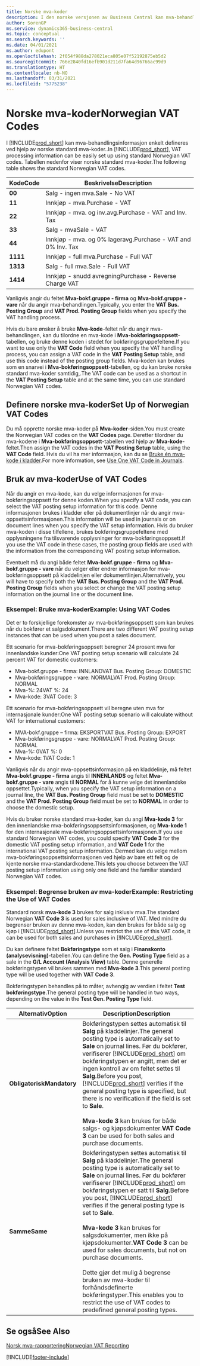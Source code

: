 ```yaml
---
title: Norske mva-koder
description: I den norske versjonen av Business Central kan mva-behandlingsinformasjon enkelt defineres ved hjelp av standard norske mva-koder.
author: SorenGP
ms.service: dynamics365-business-central
ms.topic: conceptual
ms.search.keywords: ''
ms.date: 04/01/2021
ms.author: edupont
ms.openlocfilehash: 2f054f988da278021eca805e07f52192875eb5d2
ms.sourcegitcommit: 766e2840fd16efb901d211d7fa64d96766ac99d9
ms.translationtype: HT
ms.contentlocale: nb-NO
ms.lasthandoff: 03/31/2021
ms.locfileid: "5775238"
---
```

# <a name="norwegian-vat-codes"></a><span data-ttu-id="bc102-103">Norske mva-koder</span><span class="sxs-lookup"><span data-stu-id="bc102-103">Norwegian VAT Codes</span></span>
<span data-ttu-id="bc102-104">I [!INCLUDE[prod_short](../../includes/prod_short.md)] kan mva-behandlingsinformasjon enkelt defineres ved hjelp av norske standard mva-koder..</span><span class="sxs-lookup"><span data-stu-id="bc102-104">In [!INCLUDE[prod_short](../../includes/prod_short.md)], VAT processing information can be easily set up using standard Norwegian VAT codes.</span></span> <span data-ttu-id="bc102-105">Tabellen nedenfor viser norske standard mva-koder.</span><span class="sxs-lookup"><span data-stu-id="bc102-105">The following table shows the standard Norwegian VAT codes.</span></span>  

|<span data-ttu-id="bc102-106">**Kode**</span><span class="sxs-lookup"><span data-stu-id="bc102-106">**Code**</span></span>|<span data-ttu-id="bc102-107">**Beskrivelse**</span><span class="sxs-lookup"><span data-stu-id="bc102-107">**Description**</span></span>|  
|--------------|-------------------------------------------|  
|<span data-ttu-id="bc102-108">**0**</span><span class="sxs-lookup"><span data-stu-id="bc102-108">**0**</span></span>|<span data-ttu-id="bc102-109">Salg - ingen mva.</span><span class="sxs-lookup"><span data-stu-id="bc102-109">Sale - No VAT</span></span>|  
|<span data-ttu-id="bc102-110">**1**</span><span class="sxs-lookup"><span data-stu-id="bc102-110">**1**</span></span>|<span data-ttu-id="bc102-111">Innkjøp - mva.</span><span class="sxs-lookup"><span data-stu-id="bc102-111">Purchase - VAT</span></span>|  
|<span data-ttu-id="bc102-112">**2**</span><span class="sxs-lookup"><span data-stu-id="bc102-112">**2**</span></span>|<span data-ttu-id="bc102-113">Innkjøp - mva. og inv.avg.</span><span class="sxs-lookup"><span data-stu-id="bc102-113">Purchase - VAT and Inv. Tax</span></span>|  
|<span data-ttu-id="bc102-114">**3**</span><span class="sxs-lookup"><span data-stu-id="bc102-114">**3**</span></span>|<span data-ttu-id="bc102-115">Salg - mva</span><span class="sxs-lookup"><span data-stu-id="bc102-115">Sale - VAT</span></span>|  
|<span data-ttu-id="bc102-116">**4**</span><span class="sxs-lookup"><span data-stu-id="bc102-116">**4**</span></span>|<span data-ttu-id="bc102-117">Innkjøp - mva. og 0% lageravg.</span><span class="sxs-lookup"><span data-stu-id="bc102-117">Purchase - VAT and 0% Inv. Tax</span></span>|  
|<span data-ttu-id="bc102-118">**11**</span><span class="sxs-lookup"><span data-stu-id="bc102-118">**11**</span></span>|<span data-ttu-id="bc102-119">Innkjøp - full mva.</span><span class="sxs-lookup"><span data-stu-id="bc102-119">Purchase - Full VAT</span></span>|  
|<span data-ttu-id="bc102-120">**13**</span><span class="sxs-lookup"><span data-stu-id="bc102-120">**13**</span></span>|<span data-ttu-id="bc102-121">Salg - full mva.</span><span class="sxs-lookup"><span data-stu-id="bc102-121">Sale - Full VAT</span></span>|  
|<span data-ttu-id="bc102-122">**14**</span><span class="sxs-lookup"><span data-stu-id="bc102-122">**14**</span></span>|<span data-ttu-id="bc102-123">Innkjøp - snudd avregning</span><span class="sxs-lookup"><span data-stu-id="bc102-123">Purchase - Reverse Charge VAT</span></span>|  

<span data-ttu-id="bc102-124">Vanligvis angir du feltet **Mva-bokf.gruppe - firma** og **Mva-bokf.gruppe - vare** når du angir mva-behandlingen.</span><span class="sxs-lookup"><span data-stu-id="bc102-124">Typically, you enter the **VAT Bus. Posting Group** and **VAT Prod. Posting Group** fields when you specify the VAT handling process.</span></span>  

<span data-ttu-id="bc102-125">Hvis du bare ønsker å bruke **Mva-kode**-feltet når du angir mva-behandlingen, kan du tilordne en mva-kode i **Mva-bokføringsoppsett**-tabellen, og bruke denne koden i stedet for bokføringsgruppefeltene.</span><span class="sxs-lookup"><span data-stu-id="bc102-125">If you want to use only the **VAT Code** field when you specify the VAT handling process, you can assign a VAT code in the **VAT Posting Setup** table, and use this code instead of the posting group fields.</span></span> <span data-ttu-id="bc102-126">Mva-koden kan brukes som en snarvei i **Mva-bokføringsoppsett**-tabellen, og du kan bruke norske standard mva-koder samtidig,.</span><span class="sxs-lookup"><span data-stu-id="bc102-126">The VAT code can be used as a shortcut in the **VAT Posting Setup** table and at the same time, you can use standard Norwegian VAT codes.</span></span>  

## <a name="set-up-of-norwegian-vat-codes"></a><span data-ttu-id="bc102-127">Definere norske mva-koder</span><span class="sxs-lookup"><span data-stu-id="bc102-127">Set Up of Norwegian VAT Codes</span></span>  
<span data-ttu-id="bc102-128">Du må opprette norske mva-koder på **Mva-koder**-siden.</span><span class="sxs-lookup"><span data-stu-id="bc102-128">You must create the Norwegian VAT codes on the **VAT Codes** page.</span></span> <span data-ttu-id="bc102-129">Deretter tilordner du mva-kodene i **Mva-bokføringsoppsett**-tabellen ved hjelp av **Mva-kode**-feltet.</span><span class="sxs-lookup"><span data-stu-id="bc102-129">Then assign the VAT codes in the **VAT Posting Setup** table, using the **VAT Code** field.</span></span> <span data-ttu-id="bc102-130">Hvis du vil ha mer informasjon, kan du se [Bruke én mva-kode i kladder](how-to-use-one-vat-code-in-journals.md).</span><span class="sxs-lookup"><span data-stu-id="bc102-130">For more information, see [Use One VAT Code in Journals](how-to-use-one-vat-code-in-journals.md).</span></span>  

## <a name="use-of-vat-codes"></a><span data-ttu-id="bc102-131">Bruk av mva-koder</span><span class="sxs-lookup"><span data-stu-id="bc102-131">Use of VAT Codes</span></span>  
<span data-ttu-id="bc102-132">Når du angir en mva-kode, kan du velge informasjonen for mva-bokføringsoppsett for denne koden.</span><span class="sxs-lookup"><span data-stu-id="bc102-132">When you specify a VAT code, you can select the VAT posting setup information for this code.</span></span> <span data-ttu-id="bc102-133">Denne informasjonen brukes i kladder eller på dokumentlinjer når du angir mva-oppsettsinformasjonen.</span><span class="sxs-lookup"><span data-stu-id="bc102-133">This information will be used in journals or on document lines when you specify the VAT setup information.</span></span> <span data-ttu-id="bc102-134">Hvis du bruker mva-koden i disse tilfellene, brukes bokføringsgruppefeltene med opplysningene fra tilsvarende opplysninger for mva-bokføringsoppsett.</span><span class="sxs-lookup"><span data-stu-id="bc102-134">If you use the VAT code in these cases, the posting group fields are used with the information from the corresponding VAT posting setup information.</span></span>  

<span data-ttu-id="bc102-135">Eventuelt må du angi både feltet **Mva-bokf.gruppe - firma** og **Mva-bokf.gruppe - vare** når du velger eller endrer informasjon for mva-bokføringsoppsett på kladdelinjen eller dokumentlinjen.</span><span class="sxs-lookup"><span data-stu-id="bc102-135">Alternatively, you will have to specify both the **VAT Bus. Posting Group** and the **VAT Prod. Posting Group** fields when you select or change the VAT posting setup information on the journal line or the document line.</span></span>  

### <a name="example-using-vat-codes"></a><span data-ttu-id="bc102-136">Eksempel: Bruke mva-koder</span><span class="sxs-lookup"><span data-stu-id="bc102-136">Example: Using VAT Codes</span></span>  
<span data-ttu-id="bc102-137">Det er to forskjellige forekomster av mva-bokføringsoppsett som kan brukes når du bokfører et salgsdokument.</span><span class="sxs-lookup"><span data-stu-id="bc102-137">There are two different VAT posting setup instances that can be used when you post a sales document.</span></span>  

<span data-ttu-id="bc102-138">Ett scenario for mva-bokføringsoppsett beregner 24 prosent mva for innenlandske kunder:</span><span class="sxs-lookup"><span data-stu-id="bc102-138">One VAT posting setup scenario will calculate 24 percent VAT for domestic customers:</span></span>  

- <span data-ttu-id="bc102-139">Mva-bokf.gruppe - firma: INNLAND</span><span class="sxs-lookup"><span data-stu-id="bc102-139">VAT Bus. Posting Group: DOMESTIC</span></span>  
- <span data-ttu-id="bc102-140">Mva-bokføringsgruppe - vare: NORMAL</span><span class="sxs-lookup"><span data-stu-id="bc102-140">VAT Prod. Posting Group: NORMAL</span></span>  
- <span data-ttu-id="bc102-141">Mva-%: 24</span><span class="sxs-lookup"><span data-stu-id="bc102-141">VAT %: 24</span></span>  
- <span data-ttu-id="bc102-142">Mva-kode: 3</span><span class="sxs-lookup"><span data-stu-id="bc102-142">VAT Code: 3</span></span>  

<span data-ttu-id="bc102-143">Ett scenario for mva-bokføringsoppsett vil beregne uten mva for internasjonale kunder:</span><span class="sxs-lookup"><span data-stu-id="bc102-143">One VAT posting setup scenario will calculate without VAT for international customers:</span></span>  

- <span data-ttu-id="bc102-144">MVA-bokf.gruppe – firma: EKSPORT</span><span class="sxs-lookup"><span data-stu-id="bc102-144">VAT Bus. Posting Group: EXPORT</span></span>  
- <span data-ttu-id="bc102-145">Mva-bokføringsgruppe - vare: NORMAL</span><span class="sxs-lookup"><span data-stu-id="bc102-145">VAT Prod. Posting Group: NORMAL</span></span>  
- <span data-ttu-id="bc102-146">Mva-%: 0</span><span class="sxs-lookup"><span data-stu-id="bc102-146">VAT %: 0</span></span>  
- <span data-ttu-id="bc102-147">Mva-kode: 1</span><span class="sxs-lookup"><span data-stu-id="bc102-147">VAT Code: 1</span></span>  

<span data-ttu-id="bc102-148">Vanligvis når du angir mva-oppsettsinformasjon på en kladdelinje, må feltet **Mva-bokf.gruppe - firma** angis til **INNENLANDS** og feltet **Mva-bokf.gruppe - vare** angis til **NORMAL** for å kunne velge det innenlandske oppsettet.</span><span class="sxs-lookup"><span data-stu-id="bc102-148">Typically, when you specify the VAT setup information on a journal line, the **VAT Bus. Posting Group** field must be set to **DOMESTIC** and the **VAT Prod. Posting Group** field must be set to **NORMAL** in order to choose the domestic setup.</span></span>  

<span data-ttu-id="bc102-149">Hvis du bruker norske standard mva-koder, kan du angi **Mva-kode 3** for den innenlandske mva-bokføringsoppsettsinformasjonen, og **Mva-kode 1** for den internasjonale mva-bokføringsoppsettsinformasjonen.</span><span class="sxs-lookup"><span data-stu-id="bc102-149">If you use standard Norwegian VAT codes, you could specify **VAT Code 3** for the domestic VAT posting setup information, and **VAT Code 1** for the international VAT posting setup information.</span></span> <span data-ttu-id="bc102-150">Dermed kan du velge mellom mva-bokføringsoppsettsinformasjonen ved hjelp av bare ett felt og de kjente norske mva-standardkodene.</span><span class="sxs-lookup"><span data-stu-id="bc102-150">This lets you choose between the VAT posting setup information using only one field and the familiar standard Norwegian VAT codes.</span></span>  

### <a name="example-restricting-the-use-of-vat-codes"></a><span data-ttu-id="bc102-151">Eksempel: Begrense bruken av mva-koder</span><span class="sxs-lookup"><span data-stu-id="bc102-151">Example: Restricting the Use of VAT Codes</span></span>  
<span data-ttu-id="bc102-152">Standard norsk **mva-kode 3** brukes for salg inklusiv mva.</span><span class="sxs-lookup"><span data-stu-id="bc102-152">The standard Norwegian **VAT Code 3** is used for sales inclusive of VAT.</span></span> <span data-ttu-id="bc102-153">Med mindre du begrenser bruken av denne mva-koden, kan den brukes for både salg og kjøp i [!INCLUDE[prod_short](../../includes/prod_short.md)].</span><span class="sxs-lookup"><span data-stu-id="bc102-153">Unless you restrict the use of this VAT code, it can be used for both sales and purchases in [!INCLUDE[prod_short](../../includes/prod_short.md)].</span></span>  

<span data-ttu-id="bc102-154">Du kan definere feltet **Bokføringstype** som et salg i **Finanskonto (analysevisning)**-tabellen.</span><span class="sxs-lookup"><span data-stu-id="bc102-154">You can define the **Gen. Posting Type** field as a sale in the **G/L Account (Analysis View)** table.</span></span> <span data-ttu-id="bc102-155">Denne generelle bokføringstypen vil brukes sammen med **Mva-kode 3**.</span><span class="sxs-lookup"><span data-stu-id="bc102-155">This general posting type will be used together with **VAT Code 3**.</span></span>  

<span data-ttu-id="bc102-156">Bokføringstypen behandles på to måter, avhengig av verdien i feltet **Test bokføringstype**.</span><span class="sxs-lookup"><span data-stu-id="bc102-156">The general posting type will be handled in two ways, depending on the value in the **Test Gen. Posting Type** field.</span></span>  

|<span data-ttu-id="bc102-157">Alternativ</span><span class="sxs-lookup"><span data-stu-id="bc102-157">Option</span></span>|<span data-ttu-id="bc102-158">Description</span><span class="sxs-lookup"><span data-stu-id="bc102-158">Description</span></span>|  
|-----------------------------------------|-------------------------------------------|  
|<span data-ttu-id="bc102-159">**Obligatorisk**</span><span class="sxs-lookup"><span data-stu-id="bc102-159">**Mandatory**</span></span>|<span data-ttu-id="bc102-160">Bokføringstypen settes automatisk til **Salg** på kladdelinjer.</span><span class="sxs-lookup"><span data-stu-id="bc102-160">The general posting type is automatically set to **Sale** on journal lines.</span></span> <span data-ttu-id="bc102-161">Før du bokfører, verifiserer [!INCLUDE[prod_short](../../includes/prod_short.md)] om bokføringstypen er angitt, men det er ingen kontroll av om feltet settes til **Salg**.</span><span class="sxs-lookup"><span data-stu-id="bc102-161">Before you post, [!INCLUDE[prod_short](../../includes/prod_short.md)] verifies if the general posting type is specified, but there is no verification if the field is set to **Sale**.</span></span><br /><br /> <span data-ttu-id="bc102-162">**Mva-kode 3** kan brukes for både salgs- og kjøpsdokumenter.</span><span class="sxs-lookup"><span data-stu-id="bc102-162">**VAT Code 3** can be used for both sales and purchase documents.</span></span>|  
|<span data-ttu-id="bc102-163">**Samme**</span><span class="sxs-lookup"><span data-stu-id="bc102-163">**Same**</span></span>|<span data-ttu-id="bc102-164">Bokføringstypen settes automatisk til **Salg** på kladdelinjer.</span><span class="sxs-lookup"><span data-stu-id="bc102-164">The general posting type is automatically set to **Sale** on journal lines.</span></span> <span data-ttu-id="bc102-165">Før du bokfører verifiserer [!INCLUDE[prod_short](../../includes/prod_short.md)] om bokføringstypen er satt til **Salg**.</span><span class="sxs-lookup"><span data-stu-id="bc102-165">Before you post, [!INCLUDE[prod_short](../../includes/prod_short.md)] verifies if the general posting type is set to **Sale**.</span></span><br /><br /> <span data-ttu-id="bc102-166">**Mva-kode 3** kan brukes for salgsdokumenter, men ikke på kjøpsdokumenter.</span><span class="sxs-lookup"><span data-stu-id="bc102-166">**VAT Code 3** can be used for sales documents, but not on purchase documents.</span></span><br /><br /> <span data-ttu-id="bc102-167">Dette gjør det mulig å begrense bruken av mva-koder til forhåndsdefinerte bokføringstyper.</span><span class="sxs-lookup"><span data-stu-id="bc102-167">This enables you to restrict the use of VAT codes to predefined general posting types.</span></span>|  

## <a name="see-also"></a><span data-ttu-id="bc102-168">Se også</span><span class="sxs-lookup"><span data-stu-id="bc102-168">See Also</span></span>  
 [<span data-ttu-id="bc102-169">Norsk mva-rapportering</span><span class="sxs-lookup"><span data-stu-id="bc102-169">Norwegian VAT Reporting</span></span>](norwegian-vat-reporting.md)


[!INCLUDE[footer-include](../../includes/footer-banner.md)]